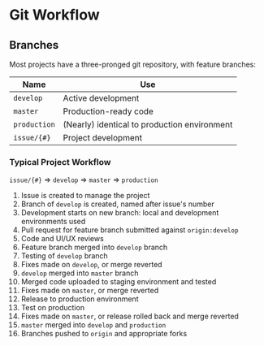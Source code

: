 # Git Workflow

## Branches
Most projects have a three-pronged git repository, with feature branches:

|Name|Use|
|---|---|
|`develop`|Active development|
|`master`|Production-ready code|
|`production`|(Nearly) identical to production environment|
|`issue/{#}`|Project development|

### Typical Project Workflow
`issue/{#}` => `develop` => `master` => `production`

1. Issue is created to manage the project
1. Branch of `develop` is created, named after issue's number
1. Development starts on new branch: local and development environments used
1. Pull request for feature branch submitted against `origin:develop`
1. Code and UI/UX reviews
1. Feature branch merged into `develop` branch
1. Testing of `develop` branch
1. Fixes made on `develop`, or merge reverted
1. `develop` merged into `master` branch
1. Merged code uploaded to staging environment and tested
1. Fixes made on `master`, or merge reverted
1. Release to production environment
1. Test on production
1. Fixes made on `master`, or release rolled back and merge reverted
1. `master` merged into `develop` and `production`
1. Branches pushed to `origin` and appropriate forks